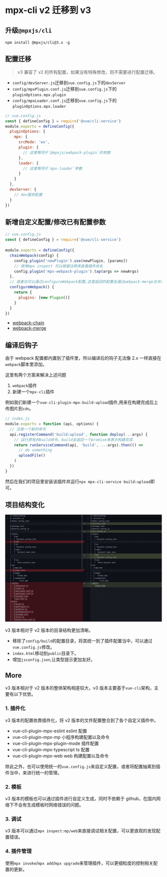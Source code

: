 # mpx-cli v2 迁移到 v3

## 升级`@mpxjs/cli`

```
npm install @mpxjs/cli@3.x -g
```

## 配置迁移

> v3 兼容了 v2 的所有配置，如果没有特殊修改，则不需要进行配置迁移。

- `config/devServer.js`迁移到`vue.config.js`下的`devServer`
- `config/mpxPlugin.conf.js`迁移到`vue.config.js`下的`pluginOptions.mpx.plugin`
- `config/mpxLoader.conf.js`迁移到`vue.config.js`下的`pluginOptions.mpx.loader`

```js
// vue.config.js
const { defineConfig } = require('@vue/cli-service')
module.exports = defineConfig({
  pluginOptions: {
    mpx: {
      srcMode: 'wx',
      plugin: {
        // 这里等同于`@mpxjs/webpack-plugin`的参数
      },
      loader: {
        // 这里等同于`mpx-loader`参数
      }
    }
  },
  devServer: {
    // dev服务配置
  }
})
```

## 新增自定义配置/修改已有配置参数

```js
// vue.config.js
const { defineConfig } = require('@vue/cli-service')

module.exports = defineConfig({
  chainWebpack(config) {
    config.plugin('newPlugin').use(newPlugin, [params])
    // 使用mpx inspect 可以根据注释来查看插件命名
    config.plugin('mpx-webpack-plugin').tap(args => newArgs)
  },
  // 或者也可以通过configureWebpack配置,这里返回的配置会通过webpack-merge合并到内部配置中
  configureWebpack() {
    return {
      plugins: [new Plugin()]
    }
  }
})
```

- [webpack-chain](https://github.com/neutrinojs/webpack-chain)
- [webpack-merge](https://github.com/survivejs/webpack-merge)

## 编译后钩子

由于 webpack 配置都内置到了插件里，所以编译后的钩子无法像 2.x 一样直接在`webpack`脚本里添加。

这里有两个方案来解决上述问题

1. `webpack`插件
2. 新建一个`mpx-cli`插件

例如我们新建一个`vue-cli-plugin-mpx-build-upload`插件,用来在构建完成后上传图片到`cdn`。

```js
// index.js
module.exports = function (api, options) {
  // 注册一个新的命令
  api.registerCommand('build:upload', function deploy(...args) {
    // 运行原有的build命令，build会返回一个promise来表示构建完成
    return runServiceCommand(api, 'build', ...args).then(() =>
      // do something
      uploadFile()
    )
  })
}
```

然后在我们的项目里安装该插件并运行`npx mpx-cli-service build:upload`即可。

## 项目结构变化

<img src="../../assets/images/1666074957603.jpg" width="800"/>

v3 版本相对于 v2 版本的目录结构更加清晰。

- 移除了`config/build`的配置目录，将其统一到了插件配置当中，可以通过`vue.config.js`修改。
- `index.html`移动到`public`目录下。
- 增加`jsconfig.json`,让类型提示更加友好。

## More

v3 版本相对于 v2 版本的整体架构相差较大，v3 版本主要基于`vue-cli`架构，主要有以下优势。

### 1. 插件化

v3 版本的配置依靠插件化，将 v2 版本的文件配置整合到了各个自定义插件中。

- vue-cli-plugin-mpx-eslint eslint 配置
- vue-cli-plugin-mpx-mp 小程序构建配置以及命令
- vue-cli-plugin-mpx-plugin-mode 插件配置
- vue-cli-plugin-mpx-typescript ts 配置
- vue-cli-plugin-mpx-web web 构建配置以及命令

除此之外，也可以使用统一的`vue.config.js`来自定义配置，或者将配置抽离到插件当中，来进行统一的管理。

### 2. 模板

v3 版本的模板也可以通过插件进行自定义生成，同时不依赖于 github，在国内网络下不会有生成模板时网络错误的问题。

### 3. 调试

v3 版本可以通过`mpx inspect:mp/web`来直接调试相关配置，可以更直观的发现配置错误。

### 4. 插件管理

使用`mpx invoke`/`mpx add`/`mpx upgrade`来管理插件，可以更细粒度的控制相关配置的更新。
